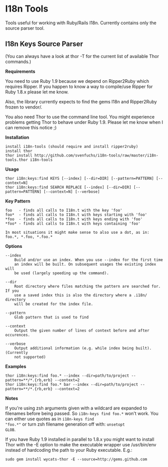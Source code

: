 I18n Tools
==========

Tools useful for working with Ruby/Rails I18n. Currently contains only the 
source parser tool.

I18n Keys Source Parser
-----------------------

(You can always have a look at thor -T for the current list of available Thor 
commands.)

**Requirements**

You need to use Ruby 1.9 because we depend on Ripper2Ruby which requires Ripper.
If you happen to know a way to compile/use Ripper for Ruby 1.8.x please let me
know.

Also, the library currently expects to find the gems I18n and Ripper2Ruby 
frozen to vendor/.

You also need Thor to use the command line tool. You might experience problems 
getting Thor to behave under Ruby 1.9. Please let me know when I can remove 
this notice ;)

**Installation**

	install i18n-tools (should require and install ripper2ruby)
	install thor
	thor install http://github.com/svenfuchs/i18n-tools/raw/master/i18n-tools.thor i18n-tools

**Usage**

	thor i18n:keys:find KEYS [--index] [--dir=DIR] [--pattern=PATTERN] [--context=N] 
	thor i18n:keys:find SEARCH REPLACE [--index] [--dir=DIR] [--pattern=PATTERN] [--context=N] [--verbose]

**Key Pattern**	

	foo   - finds all calls to I18n.t with the key 'foo'
	foo*  - finds all calls to I18n.t with keys starting with 'foo'
	*foo  - finds all calls to I18n.t with keys ending with 'foo'
	*foo* - finds all calls to I18n.t with keys containing 'foo'
	
	In most situations it might make sense to also use a dot, as in:
	foo.*, *.foo, *.foo.*

**Options**

	--index
		Build and/or use an index. When you use --index for the first time
		an index will be built. On subsequent usages the existing index will
		be used (largely speeding up the command).
		
	--dir
		Root directory where files matching the pattern are searched for. If you
		use a saved index this is also the directory where a .i18n/ directory
		will be created for the index file.
		
	--pattern
		Glob pattern that is used to find
		
	--context
		Output the given number of lines of context before and after occurences.

	--verbose
		Output additional information (e.g. while index being built). (Currently
		not supported)
	
**Examples**

	thor i18n:keys:find foo.* --index --dir=path/to/project --pattern=**/*.{rb,erb} --context=2
	thor i18n:keys:find foo.* bar --index --dir=path/to/project --pattern=**/*.{rb,erb} --context=2
	
	
**Notes**

If you're using zsh arguments given with a wildcard are expanded to filenames
before being passed. So <code>i18n-keys find foo.\*</code> won't work. You can
either use quotes as in <code>i18n-keys find "foo.\*"</code> or turn zsh
filename generation off with: <code>unsetopt GLOB</code>.

If you have Ruby 1.9 installed in parallel to 1.8.x you might want to install
Thor with the -E option to make the executable wrapper use /usr/bin/env
instead of hardcoding the path to your Ruby executable. E.g.: 

	sudo gem install wycats-thor -E --source=http://gems.github.com